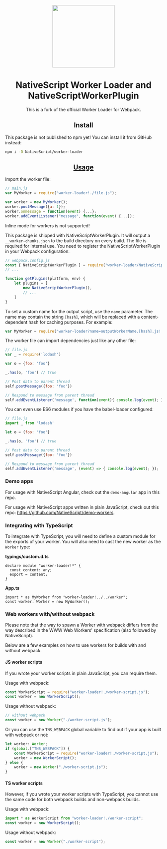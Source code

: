 <div align="center">
  <a href="https://github.com/webpack/webpack">
    <img width="200" height="200" hspace="25" src="https://cdn.rawgit.com/webpack/media/e7485eb2/logo/icon.svg">
  </a>
  <h1>NativeScript Worker Loader and NativeScriptWorkerPlugin</h1>
  <p>This is a fork of the official Worker Loader for Webpack.</p> 
</div>

<h2 align="center">Install</h2>

This package is not published to npm yet! You can install it from GitHub instead:
```bash
npm i -D NativeScript/worker-loader
```

<h2 align="center"><a href="https://webpack.js.org/concepts/loaders">Usage</a></h2>

Import the worker file:

``` javascript
// main.js
var MyWorker = require("worker-loader!./file.js");

var worker = new MyWorker();
worker.postMessage({a: 1});
worker.onmessage = function(event) {...};
worker.addEventListener("message", function(event) {...});
```

Inline mode for workers is not supported!

This package is shipped with NativeScriptWorkerPlugin. It will output a `__worker-chunks.json` to the build directory on every build. The file is required for internal use. You need to register the NativeScriptWorkerPlugin in your Webpack configuration:
``` javascript
// webpack.config.js
const { NativeScriptWorkerPlugin } = require("worker-loader/NativeScriptWorkerPlugin");
// ...

function getPlugins(platform, env) {
    let plugins = [
        new NativeScriptWorkerPlugin(),
        // ...
    ]
}
```

To set a custom name for the output script, use the `name` parameter. The name may contain the string `[hash]`,
which will be replaced with a content-dependent hash for caching purposes. For example:

``` javascript
var MyWorker = require("worker-loader?name=outputWorkerName.[hash].js!./myWorker.js");
```

The worker file can import dependencies just like any other file:

``` javascript
// file.js
var _ = require('lodash')

var o = {foo: 'foo'}

_.has(o, 'foo') // true

// Post data to parent thread
self.postMessage({foo: 'foo'}) 

// Respond to message from parent thread
self.addEventListener('message', function(event){ console.log(event); });  
```

You can even use ES6 modules if you have the babel-loader configured:

``` javascript
// file.js
import _ from 'lodash'

let o = {foo: 'foo'}

_.has(o, 'foo') // true

// Post data to parent thread
self.postMessage({foo: 'foo'}) 

// Respond to message from parent thread
self.addEventListener('message', (event) => { console.log(event); });
```

### Demo apps
For usage with NativeScript Angular, check out the `demo-angular` app in this repo.

For usage with NativeScript apps written in plain JavaScript, check out this repo: https://github.com/NativeScript/demo-workers.

### Integrating with TypeScript

To integrate with TypeScript, you will need to define a custom module for the exports of your worker. You will also need to cast the new worker as the `Worker` type:

**typings/custom.d.ts**
```
declare module "worker-loader!*" {
  const content: any;
  export = content;
}
```

**App.ts**
```
import * as MyWorker from "worker-loader!../../worker";
const worker: Worker = new MyWorker();
```

### Web workers with/without webpack

Please note that the way to spawn a Worker with webpack differs from the way described in the WWW Web Workers' specification (also followed by NativeScript).

Below are a few examples on how to use workers for builds with and without webpack.
#### JS worker scripts
If you wrote your worker scripts in plain JavaScript, you can require them.

Usage with webpack:
``` ts
const WorkerScript = require("worker-loader!./worker-script.js");
const worker = new WorkerScript();
```

Usage without webpack:

``` ts
// without webpack
const worker = new Worker("./worker-script.js");
```

Or you can use the `TNS_WEBPACK` global variable to find out if your app is built with webpack or not:
``` ts
let worker: Worker;
if (global.["TNS_WEBPACK"]) {
    const WorkerScript = require("worker-loader!./worker-script.js");
    worker = new WorkerScript();
} else {
    worker = new Worker("./worker-script.js");
}
```
#### TS worker scripts
However, if you wrote your worker scripts with TypeScript, you cannot use the same code for both webpack builds and non-webpack builds.

Usage with webpack:
``` ts
import * as WorkerScript from "worker-loader!./worker-script";
const worker = new WorkerScript();
```

Usage without webpack:
```ts
const worker = new Worker("./worker-script");

```
